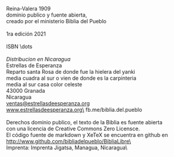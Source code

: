 Reina-Valera 1909\
dominio publico y fuente abierta,\
creado por el ministerio Biblia del Pueblo\
\
1ra edición 2021\
\
ISBN \dots\
\
*Distribucion en Nicaragua*\
Estrellas de Esperanza\
Reparto santa Rosa de donde fue la hielera del yanki\
media cuadra al sur o vien de donde es la carpinteria\
media al sur casa color celeste\
43000 Granada\
Nicaragua\
ventas@estrellasdeesperanza.org\
www.estrellasdeesperanza.org\
fb.me/biblia.del.pueblo\
\
Derechos dominio publico, el texto de la Biblia es fuente abierta\
con una licencia de Creative Commons Zero Licensce.\
El código fuente de markdown y XeTeX se encuentra en github en\
http://www.github.com/bibliadelpueblo/BibliaLibre\
\
Imprenta: Imprenta Jigatsa, Managua, Nicaragua\